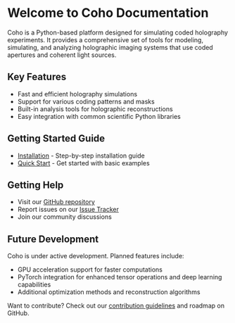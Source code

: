 # Welcome to Coho Documentation

Coho is a Python-based platform designed for simulating coded holography experiments. It provides a comprehensive set of tools for modeling, simulating, and analyzing holographic imaging systems that use coded apertures and coherent light sources.

## Key Features

* Fast and efficient holography simulations
* Support for various coding patterns and masks
* Built-in analysis tools for holographic reconstructions
* Easy integration with common scientific Python libraries

## Getting Started Guide

* [Installation](installation.md) - Step-by-step installation guide
* [Quick Start](quickstart.md) - Get started with basic examples

## Getting Help

* Visit our [GitHub repository](https://github.com/your-repo/coho)
* Report issues on our [Issue Tracker](https://github.com/your-repo/coho/issues)
* Join our community discussions

## Future Development

Coho is under active development. Planned features include:

* GPU acceleration support for faster computations
* PyTorch integration for enhanced tensor operations and deep learning capabilities
* Additional optimization methods and reconstruction algorithms

Want to contribute? Check out our [contribution guidelines](contributing/index.md) and roadmap on GitHub.
